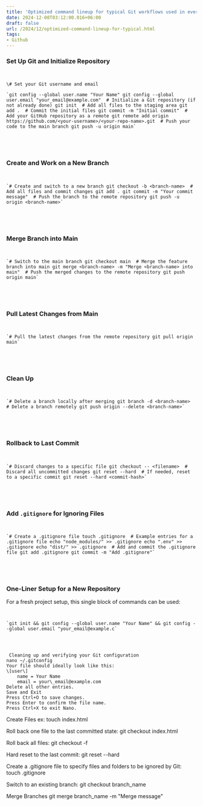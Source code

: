 ```yaml
---
title: 'Optimized command lineup for typical Git workflows used in every project'
date: 2024-12-08T03:12:00.016+06:00
draft: false
url: /2024/12/optimized-command-lineup-for-typical.html
tags: 
- Github
---
```


### **Set Up Git and Initialize Repository**

```


\# Set your Git username and email

`git config --global user.name "Your Name" git config --global user.email "your_email@example.com"  # Initialize a Git repository (if not already done) git init  # Add all files to the staging area git add .  # Commit the initial files git commit -m "Initial commit"  # Add your GitHub repository as a remote git remote add origin https://github.com/<your-username>/<your-repo-name>.git  # Push your code to the main branch git push -u origin main` 





```

### **Create and Work on a New Branch**

```


`# Create and switch to a new branch git checkout -b <branch-name>  # Add all files and commit changes git add . git commit -m "Your commit message"  # Push the branch to the remote repository git push -u origin <branch-name>`





```

### **Merge Branch into Main**

```


`# Switch to the main branch git checkout main  # Merge the feature branch into main git merge <branch-name> -m "Merge <branch-name> into main"  # Push the merged changes to the remote repository git push origin main`





```

### **Pull Latest Changes from Main**

```


`# Pull the latest changes from the remote repository git pull origin main`





```

### **Clean Up**

```


`# Delete a branch locally after merging git branch -d <branch-name>  # Delete a branch remotely git push origin --delete <branch-name>`





```

### **Rollback to Last Commit**

```


`# Discard changes to a specific file git checkout -- <filename>  # Discard all uncommitted changes git reset --hard  # If needed, reset to a specific commit git reset --hard <commit-hash>`





```

### **Add `.gitignore` for Ignoring Files**

```


`# Create a .gitignore file touch .gitignore  # Example entries for a .gitignore file echo "node_modules/" >> .gitignore echo ".env" >> .gitignore echo "dist/" >> .gitignore  # Add and commit the .gitignore file git add .gitignore git commit -m "Add .gitignore"`





```

### **One-Liner Setup for a New Repository**

For a fresh project setup, this single block of commands can be used:

```


`git init && git config --global user.name "Your Name" && git config --global user.email "your_email@example.c`




```  
```
 Cleaning up and verifying your Git configuration
nano ~/.gitconfig 
Your file should ideally look like this:
\[user\]
    name = Your Name
    email = your\_email@example.com
Delete all other entries.
Save and Exit
Press Ctrl+O to save changes.
Press Enter to confirm the file name.
Press Ctrl+X to exit Nano.
``````
Create Files ex: touch index.html 

Roll back one file to the last committed state: 
git checkout index.html 

Roll back all files: 
git checkout -f 

Hard reset to the last commit: git reset --hard 

Create a .gitignore file to specify files and folders to be ignored by Git: 
touch .gitignore

Switch to an existing branch:
git checkout branch\_name

Merge Branches
git merge branch\_name -m "Merge message"


```